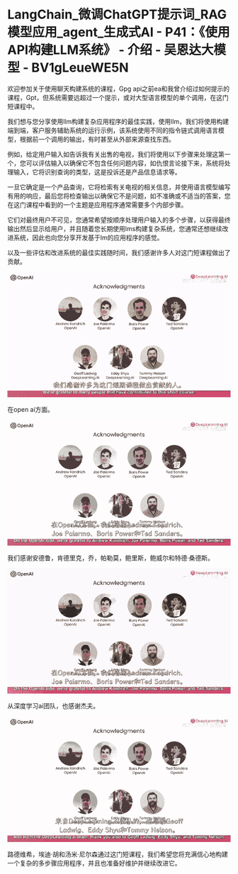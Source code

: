 # LangChain_微调ChatGPT提示词_RAG模型应用_agent_生成式AI - P41：《使用API构建LLM系统》 - 介绍 - 吴恩达大模型 - BV1gLeueWE5N

欢迎参加关于使用聊天构建系统的课程，Gpg api之前ea和我曾介绍过如何提示的课程，Gpt，但系统需要远超过一个提示，或对大型语言模型的单个调用，在这门短课程中。

我们想与您分享使用llm构建复杂应用程序的最佳实践，使用llm，我们将使用构建端到端，客户服务辅助系统的运行示例，该系统使用不同的指令链式调用语言模型，根据前一个调用的输出，有时甚至从外部来源查找东西。

例如，给定用户输入如告诉我有关出售的电视，我们将使用以下步骤来处理这第一个，您可以评估输入以确保它不包含任何问题内容，如仇恨言论接下来，系统将处理输入，它将识别查询的类型，这是投诉还是产品信息请求等。

一旦它确定是一个产品查询，它将检索有关电视的相关信息，并使用语言模型编写有用的响应，最后您将检查输出以确保它不是问题，如不准确或不适当的答案，您在这门课程中看到的一个主题是应用程序通常需要多个内部步骤。

它们对最终用户不可见，您通常希望按顺序处理用户输入的多个步骤，以获得最终输出然后显示给用户，并且随着您长期使用lms构建复杂系统，您通常还想继续改进系统，因此也向您分享开发基于lm的应用程序的感觉。

以及一些评估和改进系统的最佳实践随时间，我们感谢许多人对这门短课程做出了贡献。

![](img/9f2ec839b378b1e2528afd02ca196847_1.png)

在open ai方面。

![](img/9f2ec839b378b1e2528afd02ca196847_3.png)

我们感谢安德鲁，肯德里克，乔，帕勒莫，鲍里斯，鲍威尔和特德·桑德斯。

![](img/9f2ec839b378b1e2528afd02ca196847_5.png)

从深度学习ai团队，也感谢杰夫。

![](img/9f2ec839b378b1e2528afd02ca196847_7.png)

路德维希，埃迪·胡和汤米·尼尔森通过这门短课程，我们希望您将充满信心地构建一个复杂的多步骤应用程序，并且也准备好维护并继续改进它。


